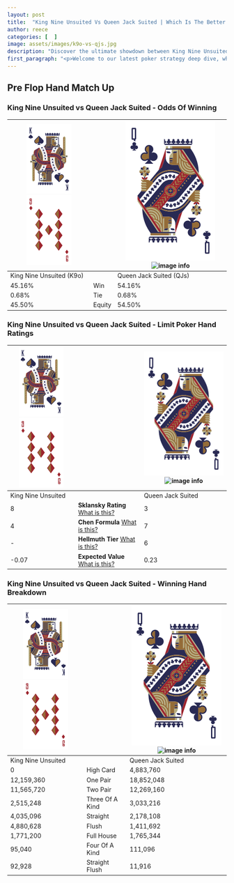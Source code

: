 ```yaml
---
layout: post
title:  "King Nine Unsuited Vs Queen Jack Suited | Which Is The Better Hand In Poker? A Complete Guide"
author: reece
categories: [  ]
image: assets/images/k9o-vs-qjs.jpg
description: "Discover the ultimate showdown between King Nine Unsuited and Queen Jack Suited in poker! Uncover the odds, strategies, and scenarios where one hand triumphs over the other. Get ready to up your poker game with this thrilling analysis."
first_paragraph: "<p>Welcome to our latest poker strategy deep dive, where we're pitting two distinct hands against each other in a high-stakes showdown: King Nine Unsuited vs Queen Jack Suited.</p><p>In the dynamic world of poker, every decision counts, and knowing which hand holds the upper hand is key to your success at the table.</p><p>In this article, we'll dissect these two hands, explore the scenarios where one dominates the other, and equip you with the knowledge to make strategic choices that can tip the odds in your favor.</p><p>Get ready to unravel the intriguing dynamics of these poker hands and elevate your game to new heights.</p>"
---
```




[comment]: # (sp0)

## Pre Flop Hand Match Up

<div class="table hand-ratings" markdown="1"> 



### King Nine Unsuited vs Queen Jack Suited - Odds Of Winning


    
| ![image info](assets/images/hand1/K.png) ![image info](assets/images/hand1/9o.png) |  | ![image info](assets/images/hand2/Q.png) ![image info](assets/images/hand2/Js.png) |
| -------- | -------- | -------- |
| King Nine Unsuited (K9o) |  | Queen Jack Suited (QJs) |
| 45.16% | Win | 54.16% |
| 0.68% | Tie | 0.68% |
| 45.50% | Equity | 54.50% |




[comment]: # (sp1)



### King Nine Unsuited vs Queen Jack Suited - Limit Poker Hand Ratings


    
| ![image info](assets/images/hand1/K.png) ![image info](assets/images/hand1/9o.png) |  | ![image info](assets/images/hand2/Q.png) ![image info](assets/images/hand2/Js.png) |
| -------- | -------- | -------- |
| King Nine Unsuited |  | Queen Jack Suited |
| 8 | **Sklansky Rating** [What is this?](/sklansky-rating-explained) | 3 |
| 4 | **Chen Formula** [What is this?](/chen-formula-explained) | 7 |
| - | **Hellmuth Tier** [What is this?](/Hellmuth-tier-explained) | 6 |
| -0.07 | **Expected Value** [What is this?](/expected-value-explained) | 0.23 |




[comment]: # (sp2)



### King Nine Unsuited vs Queen Jack Suited - Winning Hand Breakdown


    
| ![image info](assets/images/hand1/K.png) ![image info](assets/images/hand1/9o.png) |  | ![image info](assets/images/hand2/Q.png) ![image info](assets/images/hand2/Js.png) |
| -------- | -------- | -------- |
| King Nine Unsuited |  | Queen Jack Suited |
| 0 | High Card | 4,883,760 |
| 12,159,360 | One Pair | 18,852,048 |
| 11,565,720 | Two Pair | 12,269,160 |
| 2,515,248 | Three Of A Kind | 3,033,216 |
| 4,035,096 | Straight | 2,178,108 |
| 4,880,628 | Flush | 1,411,692 |
| 1,771,200 | Full House | 1,765,344 |
| 95,040 | Four Of A Kind | 111,096 |
| 92,928 | Straight Flush | 11,916 |




[comment]: # (sp3)



</div>

[comment]: # (sp4)



[comment]: # (sp5)

